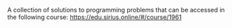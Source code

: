 A collection of solutions to programming problems that can be accessed in the following course: https://edu.sirius.online/#/course/1961
